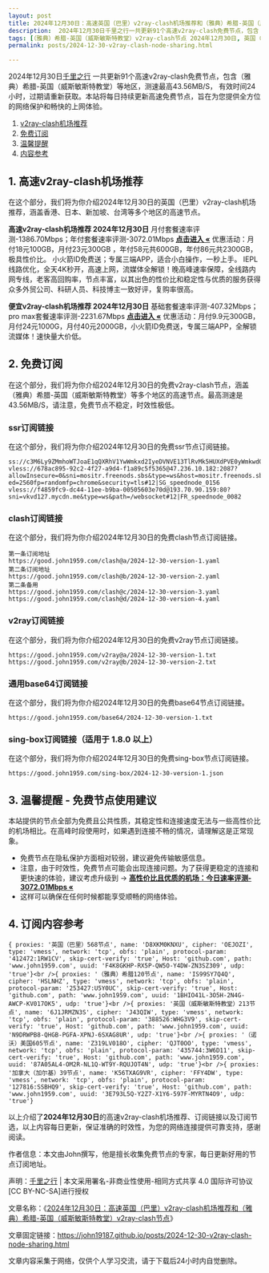 ```yaml
---
layout: post
title: 2024年12月30日：高速英国（巴里）v2ray-clash机场推荐和（雅典）希腊-英国（威斯敏斯特教堂）v2ray-clash节点
description:  2024年12月30日千里之行一共更新91个高速v2ray-clash免费节点，包含（雅典）希腊-英国（威斯敏斯特教堂）等地区，测速最高43.56MB/S， 有效时间24小时，过期请重新获取。本站将每日持续更新高速免费节点，旨在为您提供全方位的网络保护和畅快的上网体验
tags: [（雅典）希腊-英国（威斯敏斯特教堂）v2ray-clash节点 2024年12月30日, 英国（巴里）高速v2ray-clashv2ray-clash机场推荐 2024年12月30日]
permalink: posts/2024-12-30-v2ray-clash-node-sharing.html

---
```



2024年12月30日[千里之行](https://john19187.github.io) 一共更新91个高速v2ray-clash免费节点，包含（雅典）希腊-英国（威斯敏斯特教堂）等地区，测速最高43.56MB/S， 有效时间24小时，过期请重新获取。本站将每日持续更新高速免费节点，旨在为您提供全方位的网络保护和畅快的上网体验。

1. [v2ray-clash机场推荐](#1-高速v2ray-clash机场推荐)
2. [免费订阅](#2-免费订阅)
3. [温馨提醒](#3-温馨提醒---免费节点使用建议)
4. [内容参考](#4-订阅内容参考)

## 1. 高速v2ray-clash机场推荐

在这个部分，我们将为你介绍2024年12月30日的英国（巴里）v2ray-clash机场推荐，涵盖香港、日本、新加坡、台湾等多个地区的高速节点。

<div class="good cat1"><strong>高速v2ray-clash机场推荐 2024年12月30日</strong> 月付套餐速率评测-1386.70Mbps；年付套餐速率评测-3072.01Mbps <strong><a href="https://good.john1959.com/lepl/2024-12-30" target="_blank">点击进入 «</a></strong> 优惠活动：月付18元100GB，月付23元300GB ，年付58元共600GB，年付86元共2300GB，极具性价比。 小火箭ID免费送；专属三端APP，适合小白操作，一秒上手。 IEPL线路优化，全天4K秒开，高速上网，流媒体全解锁！晚高峰速率保障，全线路内网专线，老客高回购率，节点丰富，以其出色的性价比和稳定性与优质的服务获得众多外贸公司、科研人员、科技博主一致好评，复购率很高。</div><div class="good cat2">

<strong>便宜v2ray-clash机场推荐 2024年12月30日</strong> 基础套餐速率评测-407.32Mbps；pro max套餐速率评测-2231.67Mbps <strong><a href="https://good.john1959.com/cheap/2024-12-30" target="_blank">点击进入 «</a></strong> 优惠活动：月付9.9元300GB，月付24元1000G，月付40元2000GB，小火箭ID免费送，专属三端APP，全解锁流媒体！速快量大价低。</div>

## 2. 免费订阅

在这个部分，我们将为你介绍2024年12月30日的免费v2ray-clash节点，涵盖（雅典）希腊-英国（威斯敏斯特教堂）等多个地区的高速节点。最高测速是43.56MB/S，请注意，免费节点不稳定，时效性极低。

### ssr订阅链接

在这个部分，我们将为你介绍2024年12月30日的免费ssr节点订阅链接。

```
ss://c3M6Ly9ZMmhoWTJoaE1qQXRhV1YwWmkxd2IyeDVNVE13TlRvMk5HUXdPVE0yWmkwd016UmxMVFJsT0RJdE9EaGlPQzAxTmpneU56Z3pabVJsWldN@free.2weradf:36511#7%7C%F0%9F%87%B7%F0%9F%87%BA%20%E4%BF%84%E7%BD%97%E6%96%AF%2001%20%7C%201x%20RU
vless://678ac895-92c2-4f27-a9d4-f1a89c5f5365@47.236.10.182:2087?allowInsecure=0&sni=mositr.freenods.sbs&type=ws&host=mositr.freenods.sbs&path=/?ed=2560fp=randomfp=chrome&security=tls#12|SG_speednode_0156
vless://f4859fc9-dc44-11ee-b9ba-00505603e70d@193.70.90.159:80?sni=vkvd127.mycdn.me&type=ws&path=/websocket#12|FR_speednode_0082
```

### clash订阅链接

在这个部分，我们将为你介绍2024年12月30日的免费clash节点订阅链接。

```
第一条订阅地址
https://good.john1959.com/clash@a/2024-12-30-version-1.yaml
第二条订阅地址
https://good.john1959.com/clash@b/2024-12-30-version-2.yaml
第二条备用
https://good.john1959.com/clash@c/2024-12-30-version-3.yaml
https://good.john1959.com/clash@d/2024-12-30-version-4.yaml
```

### v2ray订阅链接

在这个部分，我们将为你介绍2024年12月30日的免费v2ray节点订阅链接。

```
https://good.john1959.com/v2ray@a/2024-12-30-version-1.txt
https://good.john1959.com/v2ray@b/2024-12-30-version-2.txt
```

### 通用base64订阅链接

在这个部分，我们将为你介绍2024年12月30日的免费base64节点订阅链接。

```
https://good.john1959.com/base64/2024-12-30-version-1.txt
```

### sing-box订阅链接（适用于 1.8.0 以上）

在这个部分，我们将为你介绍2024年12月30日的免费sing-box节点订阅链接。

```
https://good.john1959.com/sing-box/2024-12-30-version-1.json
```

## 3. 温馨提醒 - 免费节点使用建议

本站提供的节点全部为免费且公共性质，其稳定性和连接速度无法与一些高性价比的机场相比。在高峰时段使用时，如果遇到连接不畅的情况，请理解这是正常现象。

- 免费节点在隐私保护方面相对较弱，建议避免传输敏感信息。
- 注意，由于时效性，免费节点可能会出现连接问题。为了获得更稳定的连接和更快速的体验，建议考虑升级到 → <strong>[高性价比且优质的机场：今日速率评测- 3072.01Mbps «](https://good.john1959.com/lepl/2024-12-30)</strong>
- 这样可以确保在任何时候都能享受顺畅的网络体验。

## 4. 订阅内容参考

```
{ proxies: '英国（巴里）568节点', name: 'D8XKM0KNXU', cipher: 'OEJOZI', type: 'vmess', network: 'tcp', obfs: 'plain', protocol-param: '412472:1RW1CV', skip-cert-verify: 'true', Host: 'github.com', path: 'www.john1959.com', uuid: 'F4K8GKHP-RX5P-QW5O-Y4DW-ZN3SZ309', udp: 'true'}<br />{ proxies: '（雅典）希腊120节点', name: 'IS99SY7Q4Q', cipher: 'HSLNHZ', type: 'vmess', network: 'tcp', obfs: 'plain', protocol-param: '253427:U5Y0UC', skip-cert-verify: 'true', Host: 'github.com', path: 'www.john1959.com', uuid: '1BHIO41L-3O5H-2N4G-AWCP-KV017OK5', udp: 'true'}<br />{ proxies: '英国（威斯敏斯特教堂）213节点', name: '6J1JRMZN3S', cipher: 'J43QIW', type: 'vmess', network: 'tcp', obfs: 'plain', protocol-param: '388526:WHG3V9', skip-cert-verify: 'true', Host: 'github.com', path: 'www.john1959.com', uuid: 'N9DRWPB8-QHGB-PGFA-XPNJ-6SXAG8UR', udp: 'true'}<br />{ proxies: '（诺沃）美国605节点', name: 'Z319LV018O', cipher: 'QJT0OO', type: 'vmess', network: 'tcp', obfs: 'plain', protocol-param: '435744:3W6D11', skip-cert-verify: 'true', Host: 'github.com', path: 'www.john1959.com', uuid: '87A05AL4-OM2R-NL1Q-WT9Y-RQUJOT4N', udp: 'true'}<br />{ proxies: '加拿大（加尔基）39节点', name: 'K56TXAG9VR', cipher: 'FFY4DW', type: 'vmess', network: 'tcp', obfs: 'plain', protocol-param: '127816:SSBHQ9', skip-cert-verify: 'true', Host: 'github.com', path: 'www.john1959.com', uuid: '3E793L5Q-Y2Z7-X1Y6-597F-MYRTN4O9', udp: 'true'}
```

以上介绍了<strong>2024年12月30日</strong>的高速v2ray-clash机场推荐、订阅链接以及订阅节选，以上内容每日更新，保证准确的时效性，为您的网络连接提供可靠支持，感谢阅读。

作者信息：本文由John撰写，他是擅长收集免费节点的专家，每日更新好用的节点订阅地址。

声明：[千里之行](https://john19187.github.io) | 本文采用署名-非商业性使用-相同方式共享 4.0 国际许可协议[CC BY-NC-SA]进行授权

文章名称：《[2024年12月30日：高速英国（巴里）v2ray-clash机场推荐和（雅典）希腊-英国（威斯敏斯特教堂）v2ray-clash节点](https://john19187.github.io/posts/2024-12-30-v2ray-clash-node-sharing.html)》

文章固定链接：https://john19187.github.io/posts/2024-12-30-v2ray-clash-node-sharing.html

文章内容采集于网络，仅供个人学习交流，请于下载后24小时内自觉删除。
